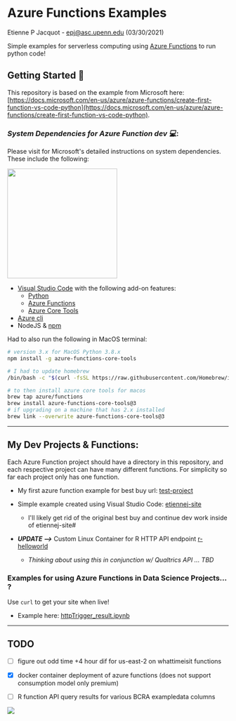 # Azure Functions Examples

Etienne P Jacquot - epj@asc.upenn.edu
(03/30/2021)

Simple examples for serverless computing using [Azure Functions](https://azure.microsoft.com/en-us/services/functions/) to run python code!

## Getting Started 🦾 

This repository is based on the example from Microsoft here: [https://docs.microsoft.com/en-us/azure/azure-functions/create-first-function-vs-code-python](https://docs.microsoft.com/en-us/azure/azure-functions/create-first-function-vs-code-python). 

### *System Dependencies for Azure Function dev 💻*:

Please visit for Microsoft's detailed instructions on system dependencies. These include the following:

<img width='250' src='https://1.bp.blogspot.com/-ZJIo7wY3m9o/XsWe4ZqT3GI/AAAAAAAAGjU/JW25MQzC2-YPwXWuiD0-Nfn3BGYphTISwCLcBGAsYHQ/s1600/AzureFunctionsPython.png'/> 

- [Visual Studio Code](https://code.visualstudio.com/) with the following add-on features:
    - [Python](https://marketplace.visualstudio.com/items?itemName=ms-python.python)
    - [Azure Functions](https://marketplace.visualstudio.com/items?itemName=ms-azuretools.vscode-azurefunctions)
    - [Azure Core Tools](https://docs.microsoft.com/en-us/azure/azure-functions/functions-run-local?tabs=macos%2Ccsharp%2Cbash#install-the-azure-functions-core-tools)
- [Azure cli](https://docs.microsoft.com/en-us/cli/azure/install-azure-cli-macos)
- NodeJS & [npm](https://www.npmjs.com/get-npm)

Had to also run the following in MacOS terminal:

``` bash
# version 3.x for MacOS Python 3.8.x
npm install -g azure-functions-core-tools

# I had to update homebrew
/bin/bash -c "$(curl -fsSL https://raw.githubusercontent.com/Homebrew/install/HEAD/install.sh)"

# to then install azure core tools for macos
brew tap azure/functions
brew install azure-functions-core-tools@3
# if upgrading on a machine that has 2.x installed
brew link --overwrite azure-functions-core-tools@3
```
________

## My Dev Projects & Functions:

Each Azure Function project should have a directory in this repository, and each respective project can have many different functions. For simplicity so far each project only has one function.

- My first azure function example for best buy url: [test-project](./test-project)

- Simple example created using Visual Studio Code: [etiennej-site](./etiennej-site)
    - I'll likely get rid of the original best buy and continue dev work inside of etiennej-site#

- _**UPDATE -->**_ Custom Linux Container for R HTTP API endpoint [r-helloworld](./r-helloworld/)
    - *Thinking about using this in conjunction w/ Qualtrics API ... TBD*


### Examples for using Azure Functions in Data Science Projects... ? 

Use `curl` to get your site when live! 

- Example here: [httpTrigger_result.ipynb](./httpTrigger_result.ipynb)

__________

## TODO

- [ ] figure out odd time +4 hour dif for us-east-2 on whattimeisit functions

- [x] docker container deployment of azure functions (does not support consumption model only premium)

- [ ] R function API query results for various BCRA exampledata columns

![](https://www.koskila.net/wp-content/uploads/2019/05/tenor.gif)
